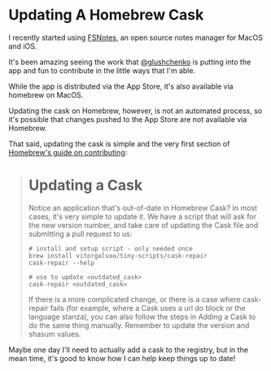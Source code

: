 # Updating A Homebrew Cask

I recently started using [FSNotes](https://github.com/glushchenko/fsnotes), an open source notes manager for MacOS and iOS.

It's been amazing seeing the work that [@glushchenko](https://github.com/glushchenko) is putting into the app and fun to contribute in the little ways that I'm able. 

While the app is distributed via the App Store, it's also available via homebrew on MacOS.

Updating the cask on Homebrew, however, is not an automated process, so it's possible that changes pushed to the App Store are not available via Homebrew.

That said, updating the cask is simple and the very first section of [Homebrew's guide on contributing](https://github.com/Homebrew/homebrew-cask/blob/master/CONTRIBUTING.md#updating-a-cask):

> # Updating a Cask
> Notice an application that's out-of-date in Homebrew Cask? In most cases, it's very simple to update it. We have a script that will ask for the new version number, and take care of updating the Cask file and submitting a pull request to us:
> 
> ```shell
> # install and setup script - only needed once
> brew install vitorgalvao/tiny-scripts/cask-repair
> cask-repair --help
> 
> # use to update <outdated_cask>
> cask-repair <outdated_cask>
> ```
> If there is a more complicated change, or there is a case where cask-repair fails (for example, where a Cask uses a url do block or the language stanza), you can also follow the steps in Adding a Cask to do the same thing manually. Remember to update the version and shasum values.

Maybe one day I'll need to actually add a cask to the registry, but in the mean time, it's good to know how I can help keep things up to date!
